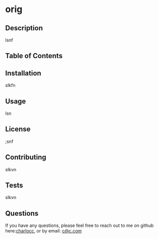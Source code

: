 # orig

## Description 
lsnf
        
## Table of Contents
        
## Installation
slkfn
        
## Usage
lsn
        
## License
;snf
        
## Contributing
slkvn
        
## Tests
slkvn 
        
## Questions
If you have any questions, please feel free to reach out to me on github here:[charlocc](https://github.com/), or by email: c@c.com